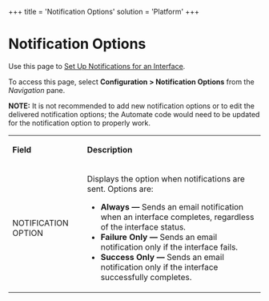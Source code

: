 +++
title = 'Notification Options'
solution = 'Platform'
+++

# Notification Options

<div class="use">

Use this page to [Set Up Notifications for an
Interface](Set_Up_Notifications_for_an_Interface).

</div>

To access this page, select **Configuration \> Notification Options**
from the *Navigation* pane.

**NOTE:** It is not recommended to add new notification options or to
edit the delivered notification options; the Automate code would need to
be updated for the notification option to properly work.

<table>
<tbody>
<tr class="odd">
<td><p><strong>Field</strong></p></td>
<td><p><strong>Description</strong></p></td>
</tr>
<tr class="even">
<td><p>NOTIFICATION OPTION</p></td>
<td><p>Displays the option when notifications are sent. Options are:</p>
<ul>
<li><strong>Always —</strong> Sends an email notification when an interface completes, regardless of the interface status.</li>
<li><strong>Failure Only —</strong> Sends an email notification only if the interface fails.</li>
<li><strong>Success Only —</strong> Sends an email notification only if the interface successfully completes.</li>
</ul></td>
</tr>
</tbody>
</table>
